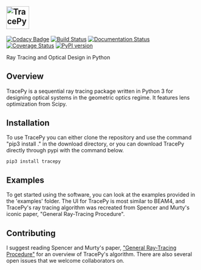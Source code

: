 ## <img alt="TracePy" src="https://user-images.githubusercontent.com/25272611/62305283-dc62a300-b43c-11e9-8436-d88c8555b110.png" height="60">

[![Codacy Badge](https://api.codacy.com/project/badge/Grade/454c6504e63f4accaa9353e7dcfda00e)](https://app.codacy.com/app/gavinniendorf/tracepy?utm_source=github.com&utm_medium=referral&utm_content=GNiendorf/tracepy&utm_campaign=Badge_Grade_Dashboard)
[![Build Status](https://travis-ci.org/GNiendorf/tracepy.svg?branch=master)](https://travis-ci.org/GNiendorf/tracepy)
[![Documentation Status](https://readthedocs.org/projects/tracepy/badge/?version=latest)](https://tracepy.readthedocs.io/en/latest/?badge=latest)
[![Coverage Status](https://coveralls.io/repos/github/GNiendorf/tracepy/badge.svg?branch=master)](https://coveralls.io/github/GNiendorf/tracepy?branch=master)
[![PyPI version](https://badge.fury.io/py/tracepy.svg)](https://badge.fury.io/py/tracepy)

Ray Tracing and Optical Design in Python

## Overview

TracePy is a sequential ray tracing package written in Python 3 for designing optical systems in the geometric optics regime. It features lens optimization from Scipy.

## Installation

To use TracePy you can either clone the repository and use the command "pip3 install ." in the download directory, or you can download TracePy directly through pypi with the command below.

```
pip3 install tracepy
```

## Examples

To get started using the software, you can look at the examples provided in the 'examples' folder. The UI for TracePy is most similar to BEAM4, and TracePy's ray tracing algorithm was recreated from Spencer and Murty's iconic paper, "General Ray-Tracing Procedure".

## Contributing

I suggest reading Spencer and Murty's paper, ["General Ray-Tracing Procedure"](https://www.osapublishing.org/josa/viewmedia.cfm?uri=josa-52-6-672&seq=0) for an overview of TracePy's algorithm. There are also several open issues that we welcome collaborators on.

